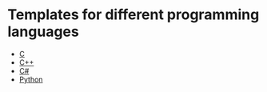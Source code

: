# Templates for different programming languages

- [C](hello_world.c)
- [C++](hello_world.cc)
- [C#](hello_world.cs)
- [Python](hello_world.py)
